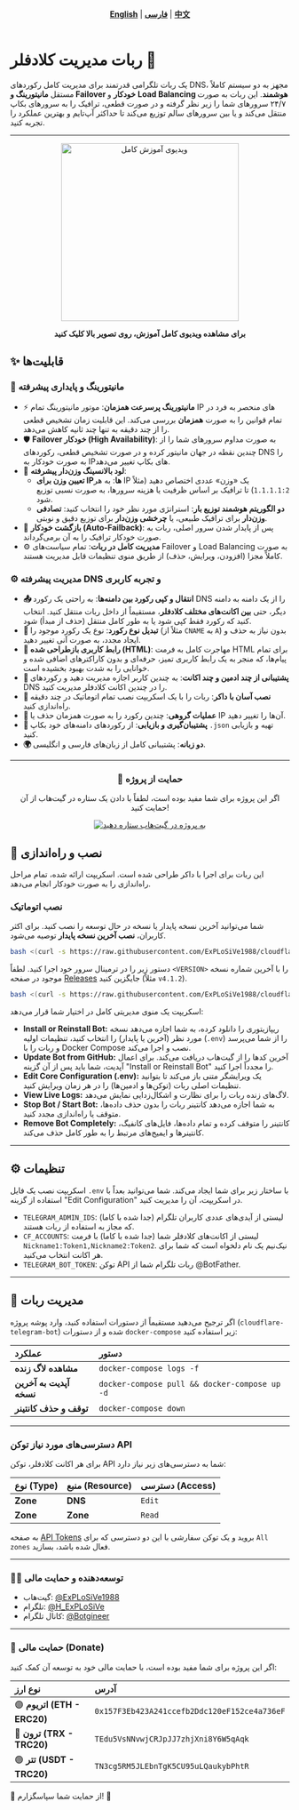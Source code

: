 <div align="center">
  <strong><a href="README.md">English</a></strong> | <strong><a href="README-FA.md">فارسی</a></strong> | <strong><a href="README-CH.md">中文</a></strong>
</div>
<br>

# ربات مدیریت کلادفلر 🐳
یک ربات تلگرامی قدرتمند برای مدیریت کامل رکوردهای DNS، مجهز به دو سیستم کاملاً مستقل **مانیتورینگ و Failover خودکار** و **Load Balancing هوشمند**. این ربات به صورت ۲۴/۷ سرورهای شما را زیر نظر گرفته و در صورت قطعی، ترافیک را به سرورهای بکاپ منتقل می‌کند و یا بین سرورهای سالم توزیع می‌کند تا حداکثر آپ‌تایم و بهترین عملکرد را تجربه کنید.

---
<div align="center">
  <a href="https://www.youtube.com/watch?v=OOQ9rtHqeFQ" target="_blank">
    <img src="https://img.youtube.com/vi/OOQ9rtHqeFQ/hqdefault.jpg" alt="ویدیوی آموزش کامل" width="320">
  </a>
  <p><strong>برای مشاهده ویدیوی کامل آموزش، روی تصویر بالا کلیک کنید</strong></p>
</div>

## ✨ قابلیت‌ها

### 🚀 مانیتورینگ و پایداری پیشرفته
*   ⚡ **مانیتورینگ پرسرعت همزمان**: موتور مانیتورینگ تمام IP های منحصر به فرد در تمام قوانین را به صورت **همزمان** بررسی می‌کند. این قابلیت زمان تشخیص قطعی را از چند دقیقه به تنها چند ثانیه کاهش می‌دهد.
*   🛡️ **Failover خودکار (High Availability)**: به صورت مداوم سرورهای شما را از چندین نقطه در جهان مانیتور کرده و در صورت تشخیص قطعی، رکوردهای DNS را به صورت خودکار به IPهای بکاپ تغییر می‌دهد.
*   🚦 **لود بالانسینگ وزن‌دار پیشرفته**:
    *   **تعیین وزن برای IPها**: به هر IP یک «وزن» عددی اختصاص دهید (مثلاً `1.1.1.1:2`) تا ترافیک بر اساس ظرفیت یا هزینه سرورها، به صورت نسبی توزیع شود.
    *   **دو الگوریتم هوشمند توزیع بار**: استراتژی مورد نظر خود را انتخاب کنید: **تصادفی وزن‌دار** برای ترافیک طبیعی، یا **چرخشی وزن‌دار** برای توزیع دقیق و نوبتی.
*   🔄 **بازگشت خودکار (Auto-Failback)**: پس از پایدار شدن سرور اصلی، ربات به صورت خودکار ترافیک را به آن برمی‌گرداند.
*   ⚙️ **مدیریت کامل در ربات**: تمام سیاست‌های Failover و Load Balancing به صورت کاملاً مجزا (افزودن، ویرایش، حذف) از طریق منوی تنظیمات قابل مدیریت هستند.

### ⚙️ مدیریت پیشرفته DNS و تجربه کاربری
*   **📤 انتقال و کپی رکورد بین دامنه‌ها**: به راحتی یک رکورد DNS را از یک دامنه به دامنه دیگر، حتی **بین اکانت‌های مختلف کلادفلر**، مستقیماً از داخل ربات منتقل کنید. انتخاب کنید که رکورد فقط کپی شود یا به طور کامل منتقل (حذف از مبدأ) شود.
*   **🔄 تبدیل نوع رکورد**: نوع یک رکورد موجود را (مثلاً از `CNAME` به `A`) بدون نیاز به حذف و ایجاد مجدد، به صورت آنی تغییر دهید.
*   **🎨 رابط کاربری بازطراحی شده (HTML)**: مهاجرت کامل به فرمت HTML برای تمام پیام‌ها، که منجر به یک رابط کاربری تمیز، حرفه‌ای و بدون کاراکترهای اضافی شده و خوانایی را به شدت بهبود بخشیده است.
*   **👥 پشتیبانی از چند ادمین و چند اکانت**: به چندین کاربر اجازه مدیریت دهید و رکوردهای DNS را در چندین اکانت کلادفلر مدیریت کنید.
*   **🐳 نصب آسان با داکر**: ربات را با یک اسکریپت نصب تمام اتوماتیک در چند دقیقه راه‌اندازی کنید.
*   **👥 عملیات گروهی**: چندین رکورد را به صورت همزمان حذف یا IP آن‌ها را تغییر دهید.
*   **💾 پشتیبان‌گیری و بازیابی**: از رکوردهای دامنه‌های خود بکاپ `.json` تهیه و بازیابی کنید.
*   **🌍 دو زبانه**: پشتیبانی کامل از زبان‌های فارسی و انگلیسی.

---

<div align="center">
  <h3>💖 حمایت از پروژه</h3>
  <p>اگر این پروژه برای شما مفید بوده است، لطفاً با دادن یک ستاره در گیت‌هاب از آن حمایت کنید!</p>
  <a href="https://github.com/ExPLoSiVe1988/cloudflare-telegram-bot/stargazers">
    <img src="https://img.shields.io/github/stars/ExPLoSiVe1988/cloudflare-telegram-bot?style=for-the-badge&logo=github&color=FFDD00&logoColor=black" alt="به پروژه در گیت‌هاب ستاره دهید">
  </a>
</div>


## 🚀 نصب و راه‌اندازی

این ربات برای اجرا با داکر طراحی شده است. اسکریپت ارائه شده، تمام مراحل راه‌اندازی را به صورت خودکار انجام می‌دهد.

### نصب اتوماتیک

شما می‌توانید آخرین نسخه پایدار یا نسخه در حال توسعه را نصب کنید. برای اکثر کاربران، **نصب آخرین نسخه پایدار** توصیه می‌شود.
```bash
bash <(curl -s https://raw.githubusercontent.com/ExPLoSiVe1988/cloudflare-telegram-bot/main/install.sh)
```
دستور زیر را در ترمینال سرور خود اجرا کنید. لطفاً `<VERSION>` را با آخرین شماره نسخه موجود در صفحه [Releases](https://github.com/ExPLoSiVe1988/cloudflare-telegram-bot/releases) جایگزین کنید (مثلاً `v4.1.2`).
```bash
bash <(curl -s https://raw.githubusercontent.com/ExPLoSiVe1988/cloudflare-telegram-bot/<VERSION>/install.sh)
```
اسکریپت یک منوی مدیریتی کامل در اختیار شما قرار می‌دهد:
*   **Install or Reinstall Bot:** ریپازیتوری را دانلود کرده، به شما اجازه می‌دهد نسخه مورد نظر (آخرین یا پایدار) را انتخاب کنید، تنظیمات اولیه (`.env`) را از شما می‌پرسد و ربات را با Docker Compose نصب و اجرا می‌کند.
*   **Update Bot from GitHub:** آخرین کدها را از گیت‌هاب دریافت می‌کند. برای اعمال آپدیت، شما باید پس از آن گزینه "Install or Reinstall Bot" را مجدداً اجرا کنید.
*   **Edit Core Configuration (.env):** یک ویرایشگر متنی باز می‌کند تا بتوانید تنظیمات اصلی ربات (توکن‌ها و ادمین‌ها) را در هر زمان ویرایش کنید.
*   **View Live Logs:** لاگ‌های زنده ربات را برای نظارت و اشکال‌زدایی نمایش می‌دهد.
*   **Stop Bot / Start Bot:** به شما اجازه می‌دهد کانتینر ربات را بدون حذف داده‌ها، متوقف یا راه‌اندازی مجدد کنید.
*   **Remove Bot Completely:** کانتینر را متوقف کرده و تمام داده‌ها، فایل‌های کانفیگ، کانتینرها و ایمیج‌های مرتبط را به طور کامل حذف می‌کند.

---

## ⚙️ تنظیمات

اسکریپت نصب یک فایل `.env` با ساختار زیر برای شما ایجاد می‌کند. شما می‌توانید بعداً با استفاده از گزینه "Edit Configuration" در اسکریپت، آن را مدیریت کنید.

*   `TELEGRAM_ADMIN_IDS`: لیستی از آیدی‌های عددی کاربران تلگرام (جدا شده با کاما) که مجاز به استفاده از ربات هستند.
*   `CF_ACCOUNTS`: لیستی از اکانت‌های کلادفلر شما (جدا شده با کاما) با فرمت `Nickname1:Token1,Nickname2:Token2`. نیک‌نیم یک نام دلخواه است که شما برای هر اکانت انتخاب می‌کنید.
*   `TELEGRAM_BOT_TOKEN`: توکن API ربات تلگرام شما از @BotFather.

---

## 🤖 مدیریت ربات

اگر ترجیح می‌دهید مستقیماً از دستورات استفاده کنید، وارد پوشه پروژه (`cloudflare-telegram-bot`) شده و از دستورات `docker-compose` زیر استفاده کنید:

| عملکرد | دستور |
| :--- | :--- |
| **مشاهده لاگ زنده** | `docker-compose logs -f` |
| **آپدیت به آخرین نسخه** | `docker-compose pull && docker-compose up -d` |
| **توقف و حذف کانتینر** | `docker-compose down` |

---

### دسترسی‌های مورد نیاز توکن API
برای هر اکانت کلادفلر، توکن API شما به دسترسی‌های زیر نیاز دارد:

| نوع (Type) | منبع (Resource) | دسترسی (Access) |
| :--- | :--- | :--- |
| **Zone** | **DNS** | `Edit` |
| **Zone** | **Zone** | `Read` |

به صفحه [API Tokens](https://dash.cloudflare.com/profile/api-tokens) بروید و یک توکن سفارشی با این دو دسترسی که برای `All zones` فعال شده باشد، بسازید.

---

### 👨‍💻 توسعه‌دهنده و حمایت مالی
*   گیت‌هاب: [@ExPLoSiVe1988](https://www.google.com/url?sa=E&q=https%3A%2F%2Fgithub.com%2FExPLoSiVe1988%2Fcloudflare-telegram-bot)
*   تلگرام: [@H_ExPLoSiVe](https://t.me/H_ExPLoSiVe)
*   کانال تلگرام: [@Botgineer](https://t.me/Botgineer)
---
### 💖 حمایت مالی (Donate)
اگر این پروژه برای شما مفید بوده است، با حمایت مالی خود به توسعه آن کمک کنید:

| نوع ارز | آدرس |
|:---|:---|
| 🟣 **اتریوم (ETH - ERC20)** | `0x157F3Eb423A241ccefb2Ddc120eF152ce4a736eF` |
| 🔵 **ترون (TRX - TRC20)** | `TEdu5VsNNvwjCRJpJJ7zhjXni8Y6W5qAqk` |
| 🟢 **تتر (USDT - TRC20)** | `TN3cg5RM5JLEbnTgK5CU95uLQaukybPhtR` |

🙏 از حمایت شما سپاسگزارم! 🚀
